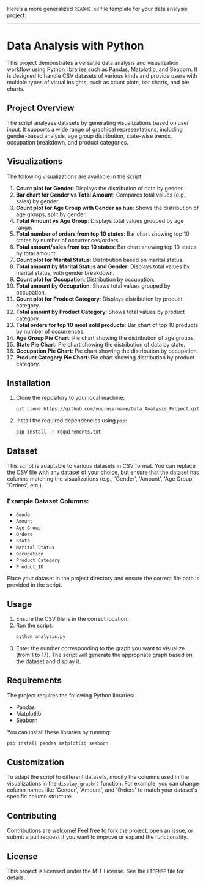 Here’s a more generalized `README.md` file template for your data analysis project:

---

# Data Analysis with Python

This project demonstrates a versatile data analysis and visualization workflow using Python libraries such as Pandas, Matplotlib, and Seaborn. It is designed to handle CSV datasets of various kinds and provide users with multiple types of visual insights, such as count plots, bar charts, and pie charts.

## Project Overview

The script analyzes datasets by generating visualizations based on user input. It supports a wide range of graphical representations, including gender-based analysis, age group distribution, state-wise trends, occupation breakdown, and product categories.

## Visualizations

The following visualizations are available in the script:

1. **Count plot for Gender**: Displays the distribution of data by gender.
2. **Bar chart for Gender vs Total Amount**: Compares total values (e.g., sales) by gender.
3. **Count plot for Age Group with Gender as hue**: Shows the distribution of age groups, split by gender.
4. **Total Amount vs Age Group**: Displays total values grouped by age range.
5. **Total number of orders from top 10 states**: Bar chart showing top 10 states by number of occurrences/orders.
6. **Total amount/sales from top 10 states**: Bar chart showing top 10 states by total amount.
7. **Count plot for Marital Status**: Distribution based on marital status.
8. **Total amount by Marital Status and Gender**: Displays total values by marital status, with gender breakdown.
9. **Count plot for Occupation**: Distribution by occupation.
10. **Total amount by Occupation**: Shows total values grouped by occupation.
11. **Count plot for Product Category**: Displays distribution by product category.
12. **Total amount by Product Category**: Shows total values by product category.
13. **Total orders for top 10 most sold products**: Bar chart of top 10 products by number of occurrences.
14. **Age Group Pie Chart**: Pie chart showing the distribution of age groups.
15. **State Pie Chart**: Pie chart showing the distribution of data by state.
16. **Occupation Pie Chart**: Pie chart showing the distribution by occupation.
17. **Product Category Pie Chart**: Pie chart showing distribution by product category.

## Installation

1. Clone the repository to your local machine:
   ```bash
   git clone https://github.com/yourusername/Data_Analysis_Project.git
   ```

2. Install the required dependencies using `pip`:
   ```bash
   pip install -r requirements.txt
   ```

## Dataset

This script is adaptable to various datasets in CSV format. You can replace the CSV file with any dataset of your choice, but ensure that the dataset has columns matching the visualizations (e.g., 'Gender', 'Amount', 'Age Group', 'Orders', etc.).

### Example Dataset Columns:
- `Gender`
- `Amount`
- `Age Group`
- `Orders`
- `State`
- `Marital Status`
- `Occupation`
- `Product Category`
- `Product_ID`

Place your dataset in the project directory and ensure the correct file path is provided in the script.

## Usage

1. Ensure the CSV file is in the correct location.
2. Run the script:
   ```bash
   python analysis.py
   ```
3. Enter the number corresponding to the graph you want to visualize (from 1 to 17). The script will generate the appropriate graph based on the dataset and display it.

## Requirements

The project requires the following Python libraries:

- Pandas
- Matplotlib
- Seaborn

You can install these libraries by running:
```bash
pip install pandas matplotlib seaborn
```

## Customization

To adapt the script to different datasets, modify the columns used in the visualizations in the `display_graph()` function. For example, you can change column names like 'Gender', 'Amount', and 'Orders' to match your dataset's specific column structure.

## Contributing

Contributions are welcome! Feel free to fork the project, open an issue, or submit a pull request if you want to improve or expand the functionality.

## License

This project is licensed under the MIT License. See the `LICENSE` file for details.
